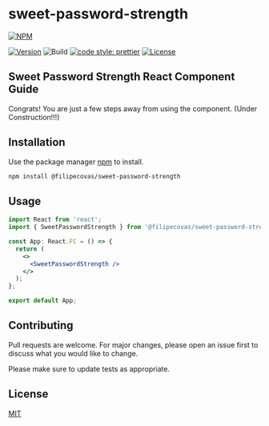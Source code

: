 # sweet-password-strength
[![NPM](https://nodei.co/npm/@filipecovas/sweet-password-strength.png?compact=true)](https://nodei.co/npm/@filipecovas/sweet-password-strength/)

[![Version](https://img.shields.io/npm/v/@filipecovas/sweet-password-strength.svg)](https://www.npmjs.com/package/@filipecovas/sweet-password-strength)
![Build](https://github.com/filipecovas/sweet-password-strength/actions/workflows/publish.yml/badge.svg)
[![code style: prettier](https://img.shields.io/badge/code_style-prettier-ff69b4.svg)](https://github.com/prettier/prettier)
[![License](https://img.shields.io/npm/l/@filipecovas/sweet-password-strength.svg)](https://www.npmjs.com/package/@filipecovas/sweet-password-strength)

## Sweet Password Strength React Component Guide

Congrats! You are just a few steps away from using the component.
(Under Construction!!!)

## Installation

Use the package manager [npm](https://www.npmjs.com/) to install.

```bash
npm install @filipecovas/sweet-password-strength
```

## Usage

```jsx
import React from 'react';
import { SweetPasswordStrength } from '@filipecovas/sweet-password-strength';

const App: React.FC = () => {
  return (
    <>
      <SweetPasswordStrength />
    </>
  );
};

export default App;
```

## Contributing

Pull requests are welcome. For major changes, please open an issue first to discuss what you would like to change.

Please make sure to update tests as appropriate.

## License

[MIT](https://choosealicense.com/licenses/mit/)
